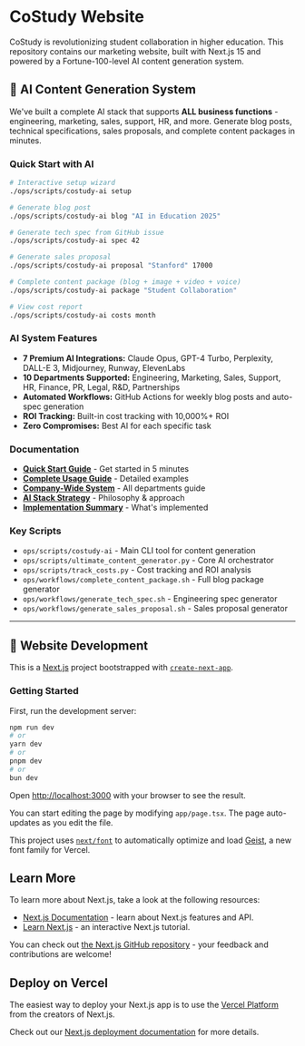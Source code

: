 # CoStudy Website

CoStudy is revolutionizing student collaboration in higher education. This repository contains our marketing website, built with Next.js 15 and powered by a Fortune-100-level AI content generation system.

## 🤖 AI Content Generation System

We've built a complete AI stack that supports **ALL business functions** - engineering, marketing, sales, support, HR, and more. Generate blog posts, technical specifications, sales proposals, and complete content packages in minutes.

### Quick Start with AI

```bash
# Interactive setup wizard
./ops/scripts/costudy-ai setup

# Generate blog post
./ops/scripts/costudy-ai blog "AI in Education 2025"

# Generate tech spec from GitHub issue
./ops/scripts/costudy-ai spec 42

# Generate sales proposal
./ops/scripts/costudy-ai proposal "Stanford" 17000

# Complete content package (blog + image + video + voice)
./ops/scripts/costudy-ai package "Student Collaboration"

# View cost report
./ops/scripts/costudy-ai costs month
```

### AI System Features

- **7 Premium AI Integrations:** Claude Opus, GPT-4 Turbo, Perplexity, DALL-E 3, Midjourney, Runway, ElevenLabs
- **10 Departments Supported:** Engineering, Marketing, Sales, Support, HR, Finance, PR, Legal, R&D, Partnerships
- **Automated Workflows:** GitHub Actions for weekly blog posts and auto-spec generation
- **ROI Tracking:** Built-in cost tracking with 10,000%+ ROI
- **Zero Compromises:** Best AI for each specific task

### Documentation

- **[Quick Start Guide](ops/SETUP_GUIDE.md)** - Get started in 5 minutes
- **[Complete Usage Guide](docs/ULTIMATE_USAGE_GUIDE.md)** - Detailed examples
- **[Company-Wide System](docs/COMPANY_WIDE_AI_SYSTEM.md)** - All departments guide
- **[AI Stack Strategy](docs/ULTIMATE_AI_STACK.md)** - Philosophy & approach
- **[Implementation Summary](docs/AI_SYSTEM_SUMMARY.md)** - What's implemented

### Key Scripts

- `ops/scripts/costudy-ai` - Main CLI tool for content generation
- `ops/scripts/ultimate_content_generator.py` - Core AI orchestrator
- `ops/scripts/track_costs.py` - Cost tracking and ROI analysis
- `ops/workflows/complete_content_package.sh` - Full blog package generator
- `ops/workflows/generate_tech_spec.sh` - Engineering spec generator
- `ops/workflows/generate_sales_proposal.sh` - Sales proposal generator

---

## 🚀 Website Development

This is a [Next.js](https://nextjs.org) project bootstrapped with [`create-next-app`](https://nextjs.org/docs/app/api-reference/cli/create-next-app).

### Getting Started

First, run the development server:

```bash
npm run dev
# or
yarn dev
# or
pnpm dev
# or
bun dev
```

Open [http://localhost:3000](http://localhost:3000) with your browser to see the result.

You can start editing the page by modifying `app/page.tsx`. The page auto-updates as you edit the file.

This project uses [`next/font`](https://nextjs.org/docs/app/building-your-application/optimizing/fonts) to automatically optimize and load [Geist](https://vercel.com/font), a new font family for Vercel.

## Learn More

To learn more about Next.js, take a look at the following resources:

- [Next.js Documentation](https://nextjs.org/docs) - learn about Next.js features and API.
- [Learn Next.js](https://nextjs.org/learn) - an interactive Next.js tutorial.

You can check out [the Next.js GitHub repository](https://github.com/vercel/next.js) - your feedback and contributions are welcome!

## Deploy on Vercel

The easiest way to deploy your Next.js app is to use the [Vercel Platform](https://vercel.com/new?utm_medium=default-template&filter=next.js&utm_source=create-next-app&utm_campaign=create-next-app-readme) from the creators of Next.js.

Check out our [Next.js deployment documentation](https://nextjs.org/docs/app/building-your-application/deploying) for more details.
